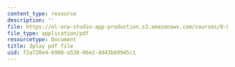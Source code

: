 ```yaml
---
content_type: resource
description: ''
file: https://ol-ocw-studio-app-production.s3.amazonaws.com/courses/8-04-quantum-physics-i-spring-2016/f2a720e4b908a53806e2dd43bb9945c1_OQMczXtDnpU.pdf
file_type: application/pdf
resourcetype: Document
title: 3play pdf file
uid: f2a720e4-b908-a538-06e2-dd43bb9945c1
---
```

